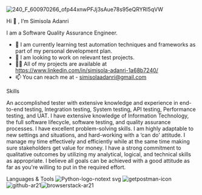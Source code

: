 

![240_F_600970266_ofp44xnwPFJj3sAue78s95eQRYRI5qVW](https://github.com/Cimmy12/Cimmy12/assets/111805689/c6728ef8-4247-40fc-91b8-aca1f040de66)


Hi 👋 , I’m Simisola Adanri

I am a Software Quality Assurance Engineer.

- 🌱 I am currently learning test automation techniques and frameworks as part of my personal development plan.
- 👀 I am looking to work on relevant test projects.
- 👨‍💻 All of my projects are available at https://www.linkedin.com/in/simisola-adanri-1a68b7240/
- 📫  You can reach me at - simisolaadanri@gmail.com

Skills

An accomplished tester with extensive knowledge and experience in end-to-end testing, Integration testing, System testing, API testing, Performance testing, and UAT. 
I have extensive knowledge of Information Technology, the full software lifecycle, software testing, and quality assurance processes. 
I have excellent problem-solving skills. I am highly adaptable to new settings and situations, and hard-working with a ‘can do' attitude. 
I manage my time effectively and efficiently while at the same time making sure stakeholders get value for money. I have a strong commitment to qualitative outcomes by utilizing my analytical, logical, and technical skills as appropriate. 
I believe all goals can be achieved with a good attitude as far as you're willing to put in the required effort.


Languages & Tools
![Python-logo-notext svg](https://github.com/Cimmy12/Cimmy12/assets/111805689/330dcbe6-9e30-4e55-bd62-167947343aa2)
![getpostman-icon](https://github.com/Cimmy12/Cimmy12/assets/111805689/6e728a78-6ea7-4279-a148-357d32e322bf)![github-ar21](https://github.com/Cimmy12/Cimmy12/assets/111805689/65354a07-03ef-4805-bec4-76ec761e5ab8)![browserstack-ar21](https://github.com/Cimmy12/Cimmy12/assets/111805689/12987318-33a8-465e-ac02-64fa4c9444b8)


